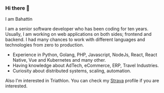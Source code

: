 ### Hi there 👋

I am Bahattin

I am a senior software developer who has been coding for ten years. Usually, I am working on web applications on both sides; frontend and backend. I had many chances to work with different languages and technologies from zero to production.

- Experience in Python, Golang, PHP, Javascript, NodeJs, React, React Native, Vue and Kubernetes and many other.
- Having knowledge about AdTech, eCommerce, ERP, Travel Industries.
- Curiosity about distributed systems, scaling, automation.

Also I'm interested in Triathlon. You can check my [Strava](https://www.strava.com/athletes/23780087) profile if you are interested.

